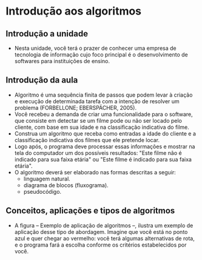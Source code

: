 # Introdução aos algoritmos

## Introdução a unidade
- Nesta unidade, você terá o prazer de conhecer uma empresa de tecnologia de informação cujo foco principal é o desenvolvimento de softwares para instituições de ensino.

## Introdução da aula
- Algoritmo é uma sequência finita de passos que podem levar à criação e execução de determinada tarefa com a intenção de resolver um problema (FORBELLONE; EBERSPÄCHER, 2005).
- Você recebeu a demanda de criar uma funcionalidade para o software, que consiste em detectar se um filme pode ou não ser locado pelo cliente, com base em sua idade e na classificação indicativa do filme.
- Construa um algoritmo que receba como entradas a idade do cliente e a classificação indicativa dos filmes que ele pretende locar. 
- Logo após, o programa deve processar essas informações e mostrar na tela do computador um dos possíveis resultados: "Este filme não é indicado para sua faixa etária" ou "Este filme é indicado para sua faixa etária".
- O algoritmo deverá ser elaborado nas formas descritas a seguir:
  - linguagem natural.
  - diagrama de blocos (fluxograma).
  - pseudocódigo.
  
## Conceitos, aplicações e tipos de algoritmos
- A figura – Exemplo de aplicação de algoritmos –, ilustra um exemplo de aplicação desse tipo de abordagem. Imagine que você está no ponto azul e quer chegar ao vermelho: você terá algumas alternativas de rota, e o programa fará a escolha conforme os critérios estabelecidos por você.
